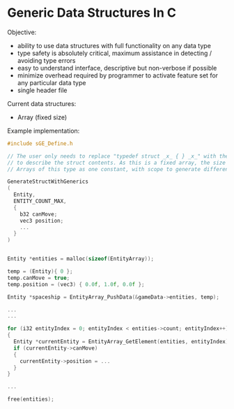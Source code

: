 # Generic Data Structures In C

Objective:
- ability to use data structures with full functionality on any data type
- type safety is absolutely critical, maximum assistance in detecting / avoiding type errors
- easy to understand interface, descriptive but non-verbose if possible
- minimize overhead required by programmer to activate feature set for any particular data type
- single header file

Current data structures:
- Array (fixed size)


Example implementation:

````c
#include sGE_Define.h

// The user only needs to replace "typedef struct _x_ { } _x_" with the below, where the 3rd parameter is the parentheses used
// to describe the struct contents. As this is a fixed array, the size is predetermined - currently this is preset for all
// Arrays of this type as one constant, with scope to generate different sized options as a future addition

GenerateStructWithGenerics
(
  Entity,
  ENTITY_COUNT_MAX,
  {
    b32 canMove;
    vec3 position;
    ...
  }
)


Entity *entities = malloc(sizeof(EntityArray));

temp = (Entity){ 0 };
temp.canMove = true;
temp.position = (vec3) { 0.0f, 1.0f, 0.0f };

Entity *spaceship = EntityArray_PushData(&gameData->entities, temp);

...
...

for (i32 entityIndex = 0; entityIndex < entities->count; entityIndex++)
{
  Entity *currentEntity = EntityArray_GetElement(entities, entityIndex);
  if (currentEntity->canMove)
  {
    currentEntity->position = ...
  }
}

...

free(entities);
```` 
